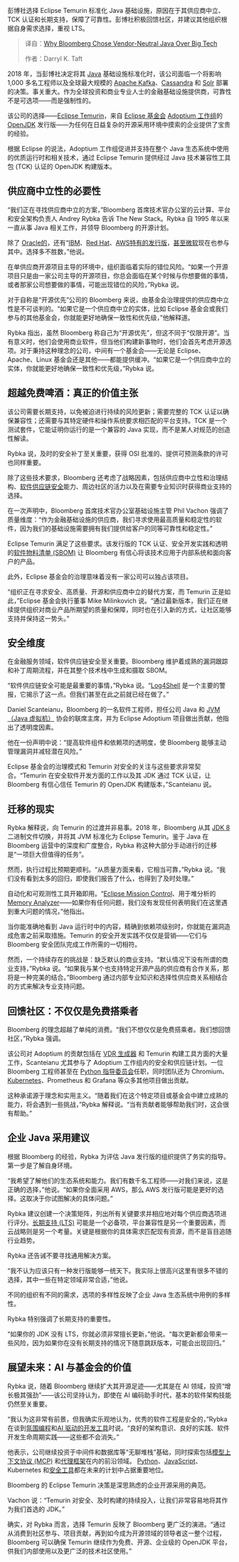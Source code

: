 <!--
title: 彭博为何弃用巨头技术，独选中立Java？
cover: https://cdn.thenewstack.io/media/2025/10/f118b2b8-bruno-aguirre-21vj-prosu4-unsplash.jpg
summary: 彭博社选择 Eclipse Temurin 标准化 Java 基础设施，原因在于其供应商中立、TCK 认证和长期支持，保障了可靠性。彭博社积极回馈社区，并建议其他组织根据自身需求选择，重视 LTS。
-->

彭博社选择 Eclipse Temurin 标准化 Java 基础设施，原因在于其供应商中立、TCK 认证和长期支持，保障了可靠性。彭博社积极回馈社区，并建议其他组织根据自身需求选择，重视 LTS。

> 译自：[Why Bloomberg Chose Vendor-Neutral Java Over Big Tech](https://thenewstack.io/why-bloomberg-chose-vendor-neutral-java-over-big-tech/)
> 
> 作者：Darryl K. Taft

2018 年，当彭博社决定将其 [Java](https://thenewstack.io/java-at-30-the-genius-behind-the-code-that-changed-tech/) 基础设施标准化时，该公司面临一个将影响 1,000 多名工程师以及全球最大规模的 [Apache Kafka](https://thenewstack.io/the-new-look-and-feel-of-apache-kafka-4-0/)、[Cassandra](https://thenewstack.io/why-apache-cassandra-5-0-is-a-game-changer-for-developers/) 和 [Solr](https://solr.apache.org/) 部署的决策。事关重大。作为全球投资和商业专业人士的金融基础设施提供商，可靠性不是可选项——而是强制性的。

该公司的选择——[Eclipse Temurin](https://adoptium.net/temurin)，来自 [Eclipse 基金会](https://www.eclipse.org/) [Adoptium 工作组](https://adoptium.net/)的 [OpenJDK](https://thenewstack.io/your-guide-to-navigating-openjdk-in-2023/) 发行版——为任何在日益复杂的开源采用环境中摸索的企业提供了宝贵的经验。

根据 Eclipse 的说法，Adoptium 工作组促进并支持在整个 Java 生态系统中使用的优质运行时和相关技术，通过 Eclipse Temurin 提供经过 Java 技术兼容性工具包 (TCK) 认证的 OpenJDK 构建版本。

## 供应商中立性的必要性

“我们正在寻找供应商中立的方案，”Bloomberg 首席技术官办公室的云计算、平台和安全架构负责人 Andrey Rybka 告诉 The New Stack。Rybka 自 1995 年以来一直从事 Java 相关工作，并领导 Bloomberg 的开源计划。

除了 [Oracle](https://www.oracle.com/developer?utm_content=inline+mention)[的](https://openjdk.org/projects/jdk/25/)，还有“[IBM](http://www.ibm.com/products/webmethods-hybrid-integration?utm_content=inline+mention)、[Red Hat](https://developers.redhat.com/products/openjdk/overview)、[AWS](https://aws.amazon.com/?utm_content=inline+mention)[特有的发行版](https://www.theserverside.com/news/252452738/Amazon-Corretto-extends-OpenJDK-support)，[甚至微软](https://thenewstack.io/microsoft-openjdk-goes-ga-at-build/)现在也参与其中。选择多不胜数，”他说。

在单供应商开源项目主导的环境中，组织面临着实际的错位风险。“如果一个开源项目只是由一家公司主导的开源项目，你总会面临在某个时候与你想要做的事情，或者那家公司想要做的事情，可能出现错位的风险，”Rybka 说。

对于自称是“开源优先”公司的 Bloomberg 来说，由基金会治理提供的供应商中立性是不可谈判的。“如果它是一个供应商中立的实体，比如 Eclipse 基金会或我们参与的其他基金会，你就能更好地确保一致性和优先级，”他解释道。

Rybka 指出，虽然 Bloomberg 称自己为“开源优先”，但这不同于“仅限开源”。当有意义时，他们会使用商业软件，但当他们构建新事物时，他们会首先考虑开源选项。对于秉持这种理念的公司，中间有一个基金会——无论是 Eclipse、Apache、Linux 基金会还是其他——都能提供缓冲。“如果它是一个供应商中立的实体，你就能更好地确保一致性和优先级，”Rybka 说。

## 超越免费啤酒：真正的价值主张

该公司需要长期支持，以免被迫进行持续的风险更新；需要完整的 TCK 认证以确保兼容性；还需要与其特定硬件和操作系统要求相匹配的平台支持。TCK 是一个测试套件，它能证明你运行的是一个兼容的 Java 实现，而不是某人对规范的创造性解读。

Rybka 说，及时的安全补丁至关重要，获得 OSI 批准的、提供可预测条款的许可也同样重要。

除了这些技术要求，Bloomberg 还考虑了战略因素，包括供应商中立性和治理结构、[软件供应链安全](https://thenewstack.io/securing-the-software-supply-chain-a-2035-blueprint/)能力、周边社区的活力以及在需要专业知识时获得商业支持的选择。

在一次声明中，Bloomberg 首席技术官办公室基础设施主管 Phil Vachon 强调了质量维度：“作为金融基础设施的供应商，我们寻求使用最高质量和稳定性的软件，因为我们的基础设施需要拥有我们提供给客户的同等可靠性和稳定性。”

Eclipse Temurin 满足了这些要求。该发行版的 TCK 认证、安全开发实践和透明的[软件物料清单 (SBOM)](https://thenwstack.io/sboms-are-great-for-supply-chain-security-but-buyers-beware/) 让 Bloomberg 有信心将该技术应用于内部系统和面向客户的产品。

此外，Eclipse 基金会的治理意味着没有一家公司可以独占该项目。

“组织正在寻求安全、高质量、开源和供应商中立的替代方案，而 Temurin 正是如此，”Eclipse 基金会执行董事 Mike Milinkovich 说。“通过最新版本，我们正在继续提供组织对商业产品所期望的质量和保障，同时也在引入新的方式，让社区能够支持并保持这一势头。”

## 安全维度

在金融服务领域，软件供应链安全至关重要。Bloomberg 维护着成熟的漏洞跟踪和补丁周期流程，并在其整个技术栈中生成和摄取 SBOM。

“软件供应链安全可能是最重要的事情，”Rybka 说。“[Log4Shell](https://thenewstack.io/log4shell-lives/) 是一个主要的警报，它揭示了这一点。但我们甚至在此之前就已经在做了。”

Daniel Scanteianu，Bloomberg 的一名软件工程师，担任公司 Java 和 [JVM（Java 虚拟机）](https://thenewstack.io/chicory-write-to-webassembly-overcome-jvm-shortcomings/) 协会的联席主席，并为 Eclipse Adoptium 项目做出贡献，他指出了透明度因素。

他在一份声明中说：“提高软件组件和依赖项的透明度，使 Bloomberg 能够主动管理漏洞并减轻潜在风险。”

Eclipse 基金会的治理模式和 Temurin 对安全的关注与这些要求非常契合。“Temurin 在安全软件开发方面的工作以及其 JDK 通过 TCK 认证，让 Bloomberg 有信心信任 Temurin 的 OpenJDK 构建版本，”Scanteianu 说。

## 迁移的现实

Rybka 解释说，向 Temurin 的过渡并非易事。2018 年，Bloomberg 从其 [JDK 8](https://thenewstack.io/end-of-the-road-for-javafx-in-jdk-8-keeping-your-apps-alive/) 二进制文件切换，并将其 JVM 标准化为 Eclipse Temurin。鉴于 Java 在 Bloomberg 运营中的深度和广度整合，Rybka 称这种大部分手动进行的迁移是“一项巨大但值得的任务”。

然而，执行过程比预期更顺利。“从质量方面来看，它相当可靠，”Rybka 说。“我们没有看到太多的回归，即使我们报告了什么，也得到了及时处理。”

自动化和可观测性工具开箱即用。“[Eclipse Mission Control](https://projects.eclipse.org/projects/adoptium.mc)、用于堆分析的 [Memory Analyzer](https://projects.eclipse.org/projects/tools.mat)——如果你有任何问题，我们没有发现任何表明我们在这里遇到重大问题的情况，”他指出。

当你能准确地看到 Java 运行时中的内容，精确到依赖项级别时，你就能在漏洞造成危害之前采取措施。Temurin 的安全开发实践不仅仅是营销——它们与 Bloomberg 安全团队完成工作所需的一切相符。

然而，一个持续存在的挑战是：缺乏默认的商业支持。“默认情况下没有所谓的商业支持，”Rybka 说。“如果我与某个也支持特定开源产品的供应商有合作关系，那将是一种完美的结合。”Bloomberg 通过内部专业知识和选择性供应商关系相结合的方式来解决专业支持问题。

## 回馈社区：不仅仅是免费搭乘者

Bloomberg 的理念超越了单纯的消费。“我们不想仅仅是免费搭乘者。我们想回馈社区，”Rybka 强调。

该公司对 Adoptium 的贡献包括在 [VDR 生成器](https://github.com/adoptium/temurin-vdr-generator) 和 Temurin 构建工具方面的大量工作，Scanteianu 尤其参与了 Adoptium 工作组内的安全和供应链计划。一位 Bloomberg 工程师甚至在 [Python 指导委员会](https://github.com/python/steering-council)任职，同时团队还为 Chromium、[Kubernetes](https://thenewstack.io/kubernetes/)、Prometheus 和 Grafana 等众多其他项目做出贡献。

这种承诺源于理念和实用主义。“随着我们在这个特定项目或基金会中建立成熟的能力，将会遇到一些挑战，”Rybka 解释说。“当有贡献者能够帮助我们时，这会很有帮助。”

## 企业 Java 采用建议

根据 Bloomberg 的经验，Rybka 为评估 Java 发行版的组织提供了务实的指导。第一步是了解自身环境。

“我希望了解他们的生态系统和能力。我们有数千名工程师——对我们来说，这是正确的选择，”他说。“如果你全面采用 AWS，那么 AWS 发行版可能是更好的选择。这取决于你试图解决的具体问题。”

Rybka 建议创建一个决策矩阵，列出所有关键要求并相应地对每个供应商选项进行评分。[长期支持 (LTS)](https://thenewstack.io/java-25-oracle-makes-java-easier-to-learn-ready-for-ai-development/) 可能是一个必备项，平台兼容性是另一个重要因素，而云战略则是另一个考量。关键是根据你的具体需求匹配现有资源，而不是盲目追随行业趋势。

Rybka 还告诫不要寻找通用解决方案。

“我不认为应该只有一种发行版能够一统天下。我实际上很高兴这里有很多不错的选择，其中一些在特定领域非常合适，”他说。

不同的组织有不同的需求，选项的多样性反映了企业 Java 生态系统中用例的多样性。

Rybka 特别强调了长期支持的重要性。

“如果你的 JDK 没有 LTS，你就必须非常擅长更新，”他说。“每次更新都会带来一些风险，因为如果你在没有长期支持的情况下随意跳跃版本，可能会出现回归。”

## 展望未来：AI 与基金会的价值

Rybka 说，随着 Bloomberg 继续扩大其开源足迹——尤其是在 AI 领域，投资“增长极其强劲”——该公司坚持认为，即使在 AI 编码助手时代，基本的软件架构技能仍然至关重要。

“我认为这非常有前景，但我确实乐观地认为，优秀的软件工程是安全的，”Rybka 在谈到[氛围编程](https://thenewstack.io/vibe-coding-where-everyone-can-speak-computer-programming/)和[AI 驱动的开发工具](https://thenewstack.io/ai-powered-coding-developer-tool-trends-to-monitor-in-2025/)时说。“良好的架构意识、良好的实践、软件开发生命周期实践——这些都不会消失。”

他表示，公司继续投资于中间件和数据库等“无聊堆栈”基础，同时探索包括[模型上下文协议 (MCP)](https://thenewstack.io/model-context-protocol-a-primer-for-the-developers/) 和[代理框架](https://thenewstack.io/ai-agents-unite-conference-reveals-next-gen-frameworks/)在内的前沿领域。 [Python](https://thenewstack.io/what-is-python/)、[JavaScript](https://thenewstack.io/introduction-to-javascript/)、Kubernetes 和[安全工具](https://thenewstack.io/the-security-tooling-faceoff-open-source-security-vs-commercial/)都在未来的计划中占据重要地位。

Bloomberg 的 Eclipse Temurin 决策是深思熟虑的企业开源采用的典范。

Vachon 说：“Temurin 对安全、及时构建的持续投入，让我们非常容易地将其作为我们首选的 JDK。”

确实，对 Rybka 而言，选择 Temurin 反映了 Bloomberg 更广泛的演进。“通过从消费到社区参与、项目贡献，再到如今成为开源领域的领导者这一整个过程，Bloomberg 可以确保 Temurin 继续作为免费、开源、企业级的 OpenJDK 平台，供我们内部使用以及更广泛的技术社区使用。”